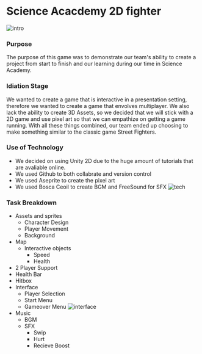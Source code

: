 # Science Acacdemy 2D fighter
![intro](https://github.com/tudourocky/platformer/assets/67175442/bab213d4-1192-4b43-bab3-df69dd47bca8)
### Purpose
The purpose of this game was to demonstrate our team's ability to create a project from start to finish and our learning during our time in Science Academy. 

### Idiation Stage

We wanted to create a game that is interactive in a presentation setting, therefore we wanted to create a game that envolves multiplayer. We also lack the ability to create 3D Assets, so we decided that we will stick with a 2D game and use pixel art so that we can empathize on getting a game running. With all these things combined, our team ended up choosing to make something similar to the classic game Street Fighters. 

### Use of Technology

- We decided on using Unity 2D due to the huge amount of tutorials that are avaliable online.
- We used Github to both collabrate and version control
- We used Aseprite to create the pixel art
- We used Bosca Ceoil to create BGM and FreeSound for SFX
![tech](https://github.com/tudourocky/platformer/assets/67175442/e83634b1-997a-4bbe-9bd9-15da950a1c42)

### Task Breakdown
- Assets and sprites
    - Character Design
    - Player Movement
    - Background
- Map
    - Interactive objects
        - Speed
        - Health
- 2 Player Support
- Health Bar
- Hitbox
- Interface
    - Player Selection
    - Start Menu
    - Gameover Menu
![interface](https://github.com/tudourocky/platformer/assets/67175442/021b4ef9-863b-404d-85d9-dc323dda087f)
- Music
    - BGM
    - SFX
        - Swip
        - Hurt
        - Recieve Boost
